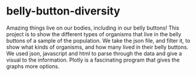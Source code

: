 # belly-button-diversity
Amazing things live on our bodies, including in our belly buttons! This project is to show the different types of organisms that live in the belly buttons of a sample of the population. We take the json file, and filter it, to show what kinds of organisms, and how many lived in their belly buttons. 
We used json, javascript and html to parse through the data and give a visual to the information. Plotly is a fascinating program that gives the graphs more options.
